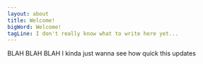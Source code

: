 ```yaml
---
layout: about
title: Welcome!
bigWord: Welcome!
tagLine: I don't really know what to write here yet...
---
```


BLAH BLAH BLAH I kinda just wanna see how quick this updates